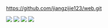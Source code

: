 https://github.com/jiangzijie123/web.git

![](https://s3.cn-north-1.amazonaws.com.cn/tws-upload/images/1551335801926-68669227-584e-407f-817b-a73757b9b46f.png)
![](https://s3.cn-north-1.amazonaws.com.cn/tws-upload/images/1551335807670-f8aaad4f-f897-4909-8f78-81e83e24aaf6.png)
![](https://s3.cn-north-1.amazonaws.com.cn/tws-upload/images/1551335811061-c7598285-6fe0-44b2-94f4-f05349b44b76.png)
![](https://s3.cn-north-1.amazonaws.com.cn/tws-upload/images/1551335813501-b1bbc151-ae3a-45be-bd5d-19d8a0a2e018.png)